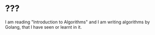 # ???
I am reading "Introduction to Algorithms" and I am writing algorithms by Golang, that I have seen or learnt in it.
